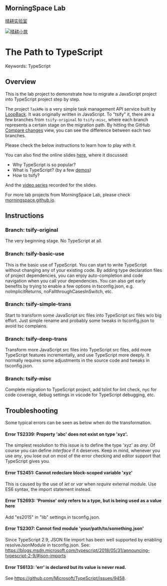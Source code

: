 ## MorningSpace Lab 

[晴耕实验室](https://morningspace.github.io/lab)

[![晴耕小筑](https://morningspace.github.io/assets/images/banner.jpg)](https://morningspace.github.io/lab)

# The Path to TypeScript

Keywords: TypeScript

## Overview

This is the lab project to demonstrate how to migrate a JavaScript project into TypeScript project step by step.

The project `TaskMe` is a very simple task management API service built by [LoopBack](http://loopback.io/). It was originally written in JavaScript. To "tsify" it, there are a few branches from `tsify-original` to `tsify-misc`, where each branch represents a certain stage on the migration path. By hitting the GitHub [Compare changes](https://github.com/morningspace/lab-typescript/compare) view, you can see the difference between each two branches.

Please check the below instructions to learn how to play with it.

You can also find the online slides [here](https://morningspace.github.io/lab-typescript), where it discussed:
* Why TypeScript is so popular?
* What is TypeScript? (by a few [demos](https://github.com/morningspace/lab-typescript/tree/master/code/demos))
* How to tsify?

And the [video series](http://list.youku.com/albumlist/show/id_51919965.html) recorded for the slides.

For more lab projects from MorningSpace Lab, please check [morningspace.github.io](https://morningspace.github.io).

## Instructions

### Branch: tsify-original

The very beginning stage. No TypeScript at all.

### Branch: tsify-basic-use

This is the basic use of TypeScript. You can start to write TypeScript without changing any of your existing code. By adding type declaration files of project dependencies, you can enjoy auto-completion and code navigation when you call your dependencies. You can also get early benefits by trying to enable a few options in tsconfig.json, e.g. noImplicitReturns, noFallthroughCasesInSwitch, etc.

### Branch: tsify-simple-trans

Start to transform some JavaScript src files into TypeScript src files w/o big effort. Just simple rename and probably some tweaks in tsconfig.json to avoid tsc complains.

### Branch: tsify-deep-trans

Transform more JavaScript src files into TypeScript src files, add more TypeScript features incrementally, and use TypeScript more deeply. It normally requires some adjustments in the source code and tweaks in tsconfig.json.

### Branch: tsify-misc

Complete migration to TypeScript project, add tslint for lint check, nyc for code coverage, debug settings in vscode for TypeScript debugging, etc.

## Troubleshooting

Some typical errors can be seen as below when do the transformation.

#### Error TS2339: Property 'abc' does not exist on type 'xyz'.

The simplest resolution to this issue is to define the type 'xyz' as _any_. Of course you can define _interface_ if it deserves. Keep in mind, whenever you use _any_, you lose out on most of the error checking and editor support that TypeScript gives you.

#### Error TS2451: Cannot redeclare block-scoped variable 'xyz'

This is caused by the use of _let_ or _var_ when _require_ external module. Use ES6 syntax, the import statement instead.

#### Error TS2693: 'Promise' only refers to a type, but is being used as a value here

Add "es2015" in "lib" settings in tsconfig.json.

#### Error TS2307: Cannot find module 'your/path/to/something.json'

Since TypeScript 2.9, JSON file import has been well supported by enabling resolveJsonModule in tsconfig.json. See: https://blogs.msdn.microsoft.com/typescript/2018/05/31/announcing-typescript-2-9/#json-imports

#### Error TS6133: 'err' is declared but its value is never read.

See https://github.com/Microsoft/TypeScript/issues/9458.
